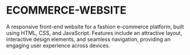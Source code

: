# ECOMMERCE-WEBSITE
A responsive front-end website for a fashion e-commerce platform, built using HTML, CSS, and JavaScript. Features include an attractive layout, interactive design elements, and seamless navigation, providing an engaging user experience across devices.
